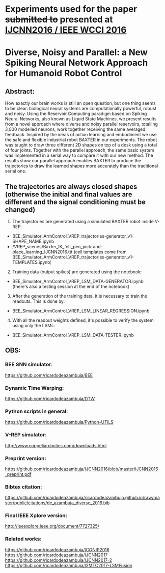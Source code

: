 # Experiments used for the paper ~~submitted to~~ presented at [IJCNN2016 / IEEE WCCI 2016](http://www.wcci2016.org/)
# Diverse, Noisy and Parallel: a New Spiking Neural Network Approach for Humanoid Robot Control

## Abstract:
How exactly our brain works is still an open question, but one thing seems to be clear: biological neural systems are computationally powerful, robust and noisy. Using the Reservoir Computing paradigm based on Spiking Neural Networks, also known as Liquid State Machines, we present results from a novel approach where diverse and noisy parallel reservoirs, totalling 3,000 modelled neurons, work together receiving the same averaged feedback. Inspired by the ideas of action learning and embodiment we use the safe and flexible industrial robot BAXTER in our experiments. The robot was taught to draw three different 2D shapes on top of a desk using a total of four joints. Together with the parallel approach, the same basic system was implemented in a serial way to compare it with our new method. The results show our parallel approach enables BAXTER to produce the trajectories to draw the learned shapes more accurately than the traditional serial one.

## The trajectories are always closed shapes (otherwise the initial and final values are different and the signal conditioning must be changed)

1) The trajectories are generated using a simulated BAXTER robot inside V-REP.
- BEE_Simulator_ArmControl_VREP_trajectories-generator_v1-SHAPE_NAME.ipynb
- /VREP_scenes/Baxter_IK_felt_pen_pick-and-place_learning_IJCNN2016.ttt
(cell templates come from BEE_Simulator_ArmControl_VREP_trajectories-generator_v1-TEMPLATES.ipynb)

2) Training data (output spikes) are generated using the notebook:
- BEE_Simulator_ArmControl_VREP_LSM_DATA-GENERATOR.ipynb
(there's also a testing session at the end of the notebook)

3) After the generation of the training data, it is necessary to train the readouts. This is done by:
- BEE_Simulator_ArmControl_VREP_LSM_LINEAR_REGRESSION.ipynb

4) With all the readout weights defined, it's possible to verify the system using only the LSMs:
- BEE_Simulator_ArmControl_VREP_LSM_DATA-TESTER.ipynb


## OBS:  

### BEE SNN simulator:  
https://github.com/ricardodeazambuja/BEE  

### Dynamic Time Warping:  
https://github.com/ricardodeazambuja/DTW

### Python scripts in general:  
https://github.com/ricardodeazambuja/Python-UTILS

### V-REP simulator:  
http://www.coppeliarobotics.com/downloads.html  
  
### Preprint version:  
https://github.com/ricardodeazambuja/IJCNN2016/blob/master/IJCNN2016_preprint.pdf

### Bibtex citation:
https://github.com/ricardodeazambuja/ricardodeazambuja.github.io/raw/master/public/citations/de_azambuja_diverse_2016.bib

### Final IEEE Xplore version:  
http://ieeexplore.ieee.org/document/7727325/

### Related works:  
https://github.com/ricardodeazambuja/ICONIP2016  
https://github.com/ricardodeazambuja/IJCNN2017  
https://github.com/ricardodeazambuja/IJCNN2017-2  
https://github.com/ricardodeazambuja/I2MTC2017-LSMFusion


